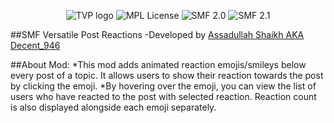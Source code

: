 <p align="center">
<img src="https://i.imgur.com/Xfr09sS.png?1" alt="TVP logo">
<img src="https://img.shields.io/badge/License-MPL%202.0-green" alt="MPL License">
<img src="https://img.shields.io/badge/SMF-2.0-yellow" alt="SMF 2.0">
<img src="https://img.shields.io/badge/SMF-2.1-yellowgreen" alt="SMF 2.1">
</p>

##SMF Versatile Post Reactions
-Developed by [Assadullah Shaikh AKA Decent_946](https://github.com/TheVersatilePro)

##About Mod:
*This mod adds animated reaction emojis/smileys below every post of a topic. It allows users to show their reaction towards the post by clicking the emoji. 
*By hovering over the emoji, you can view the list of users who have reacted to the post with selected reaction. Reaction count is also displayed alongside each emoji separately. 
